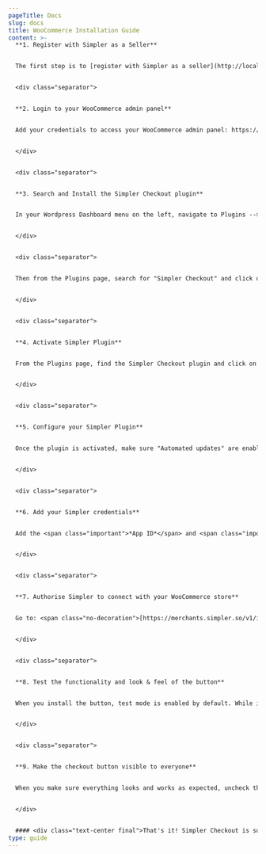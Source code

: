```yaml
---
pageTitle: Docs
slug: docs
title: WooCommerce Installation Guide
content: >-
  **1. Register with Simpler as a Seller**


  The first step is to [register with Simpler as a seller](http://localhost:8000/get). Once you have a seller account, your account manager will then provide you with your <span class="important">*App ID*</span> & <span class="important">*App Secret*</span> which you will need for the WooCommerce plugin installation.


  <div class="separator">


  **2. Login to your WooCommerce admin panel**


  Add your credentials to access your WooCommerce admin panel: https://<span class="important-lite">yourstore.com</span>/wp-admin![](http://localhost:8000/static/Step2-b811700d2b9df93bafa1c796222f3c08.webp)


  </div>


  <div class="separator">


  **3. Search and Install the Simpler Checkout plugin**


  In your Wordpress Dashboard menu on the left, navigate to Plugins --> Add New![](http://localhost:8000/static/Step3-aa606d6f593626fe16a4dfbd91a95ab0.webp)


  </div>


  <div class="separator">


  Then from the Plugins page, search for "Simpler Checkout" and click on "Install Now".![](http://localhost:8000/static/Step3-5-fd8e39fee38ba223caeab2b60dd3bc96.webp)


  </div>


  <div class="separator">


  **4. Activate Simpler Plugin**


  From the Plugins page, find the Simpler Checkout plugin and click on "Activate". If it is already activated, skip to the next step.


  </div>


  <div class="separator">


  **5. Configure your Simpler Plugin**


  Once the plugin is activated, make sure "Automated updates" are enabled and then click on "Settings".![](http://localhost:8000/static/Step5-6880e76793cc3961745ab13e64fcc005.webp)


  </div>


  <div class="separator">


  **6. Add your Simpler credentials**


  Add the <span class="important">*App ID*</span> and <span class="important">*App Secret*</span> from step 1.![](http://localhost:8000/static/Step6-ae1cbde151b1fd665bd4ad2016a526d7.webp)


  </div>


  <div class="separator">


  **7. Authorise Simpler to connect with your WooCommerce store**


  Go to: <span class="no-decoration">[https://merchants.simpler.so/v1/integrations/authorize](https://merchants.simpler.so/v1/integrations/authorize/)</span>/<span class="text-decoration-underline"><span class="important">*App ID*</span>?return_url=simpler.so</span> adding your App ID from Step 1. Click on "Approve" to allow Simpler to connect to your store.![](http://localhost:8000/static/Step7-204c421e007cf7353482b6be25a490ca.webp)


  </div>


  <div class="separator">


  **8. Test the functionality and look & feel of the button**


  When you install the button, test mode is enabled by default. While in test mode, the Simpler Checkout button is only visible to you and not your customers. Feel free to navigate around your website and play with the button settings to find the variant that suits your website the most.


  </div>


  <div class="separator">


  **9. Make the checkout button visible to everyone**


  When you make sure everything looks and works as expected, uncheck the Test mode box, to make the Simpler Checkout button available for your customers.![](http://localhost:8000/static/Step9-afa9241bc0e237cd1134a17412397bd2.webp)


  </div>


  #### <div class="text-center final">That's it! Simpler Checkout is successfully installed!</div>
type: guide
---
```


